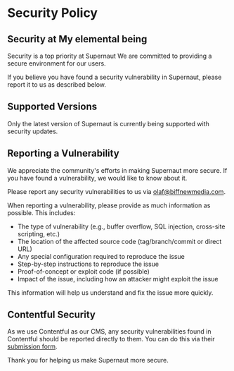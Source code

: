# Security Policy

## Security at My elemental being 

Security is a top priority at Supernaut We are committed to providing a secure environment for our users.

If you believe you have found a security vulnerability in Supernaut, please report it to us as described below.

## Supported Versions

Only the latest version of Supernaut is currently being supported with security updates.

## Reporting a Vulnerability

We appreciate the community's efforts in making Supernaut more secure. If you have found a vulnerability, we would
like to know about it.

Please report any security vulnerabilities to us via olaf@biffnewmedia.com.

When reporting a vulnerability, please provide as much information as possible. This includes:

* The type of vulnerability (e.g., buffer overflow, SQL injection, cross-site scripting, etc.)
* The location of the affected source code (tag/branch/commit or direct URL)
* Any special configuration required to reproduce the issue
* Step-by-step instructions to reproduce the issue
* Proof-of-concept or exploit code (if possible)
* Impact of the issue, including how an attacker might exploit the issue

This information will help us understand and fix the issue more quickly.

## Contentful Security

As we use Contentful as our CMS, any security vulnerabilities found in Contentful should be reported directly to them.
You can do this via their [submission form](https://www.contentful.com/security/).

Thank you for helping us make Supernaut more secure.
